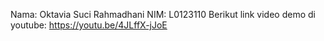 Nama: Oktavia Suci Rahmadhani
NIM: L0123110
Berikut link video demo di youtube: https://youtu.be/4JLffX-jJoE
